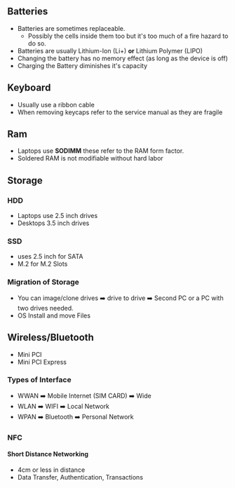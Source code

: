 ## Batteries 
- Batteries are sometimes replaceable.
	- Possibly the cells inside them too but it's too much of a fire hazard to do so.
- Batteries are usually Lithium-Ion (Li+) **or** Lithium Polymer (LIPO)
- Changing the battery has no memory effect (as long as the device is off)
- Charging the Battery diminishes it's capacity
## Keyboard
- Usually use a ribbon cable
- When removing keycaps refer to the service manual as they are fragile

## Ram
- Laptops use **SODIMM** these refer to the RAM form factor.
- Soldered RAM is not modifiable without hard labor
## Storage
### HDD
- Laptops use 2.5 inch drives
- Desktops 3.5 inch drives
### SSD
- uses 2.5 inch for SATA
- M.2 for M.2 Slots
### Migration of Storage
- You can image/clone drives ➡️ drive to drive ➡️ Second PC or a PC with two drives needed.
- OS Install and move Files
## Wireless/Bluetooth
- Mini PCI
- Mini PCI Express
### Types of Interface
- WWAN ➡️ Mobile Internet (SIM CARD) ➡️ Wide 
- WLAN ➡️ WIFI ➡️ Local Network
- WPAN ➡️ Bluetooth ➡️ Personal Network
### NFC
#### Short Distance Networking
- 4cm or less in distance
- Data Transfer, Authentication, Transactions
